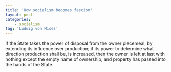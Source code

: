 ```yaml
---
title: 'How socialism becomes fascism'
layout: post
categories:
    - socialism
tag: 'Ludwig von Mises'
---
```


If the State takes the power of disposal from the owner piecemeal, by extending its influence over production; if its power to determine what direction production shall be, is increased, then the owner is left at last with nothing except the empty name of ownership, and property has passed into the hands of the State.
